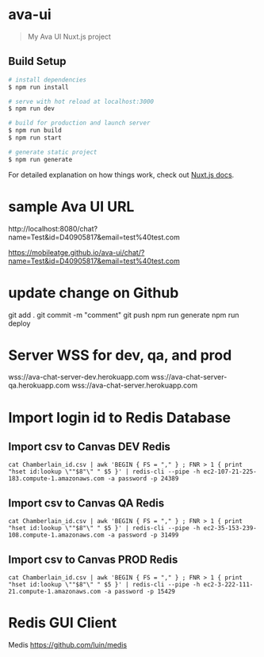 # ava-ui

> My Ava UI Nuxt.js project

## Build Setup

``` bash
# install dependencies
$ npm run install

# serve with hot reload at localhost:3000
$ npm run dev

# build for production and launch server
$ npm run build
$ npm run start

# generate static project
$ npm run generate
```

For detailed explanation on how things work, check out [Nuxt.js docs](https://nuxtjs.org).

# sample Ava UI URL
http://localhost:8080/chat?name=Test&id=D40905817&email=test%40test.com

https://mobileatge.github.io/ava-ui/chat/?name=Test&id=D40905817&email=test%40test.com

# update change on Github
git add .
git commit -m "comment"
git push
npm run generate
npm run deploy

# Server WSS for dev, qa, and prod
wss://ava-chat-server-dev.herokuapp.com
wss://ava-chat-server-qa.herokuapp.com
wss://ava-chat-server.herokuapp.com

# Import login id to Redis Database
## Import csv to Canvas DEV Redis
```script
cat Chamberlain_id.csv | awk 'BEGIN { FS = "," } ; FNR > 1 { print "hset id:lookup \""$8"\" " $5 }' | redis-cli --pipe -h ec2-107-21-225-183.compute-1.amazonaws.com -a password -p 24389
```
## Import csv to Canvas QA Redis
```script
cat Chamberlain_id.csv | awk 'BEGIN { FS = "," } ; FNR > 1 { print "hset id:lookup \""$8"\" " $5 }' | redis-cli --pipe -h ec2-35-153-239-108.compute-1.amazonaws.com -a password -p 31499
```
## Import csv to Canvas PROD Redis
```script
cat Chamberlain_id.csv | awk 'BEGIN { FS = "," } ; FNR > 1 { print "hset id:lookup \""$8"\" " $5 }' | redis-cli --pipe -h ec2-3-222-111-21.compute-1.amazonaws.com -a password -p 15429
```

# Redis GUI Client
Medis https://github.com/luin/medis